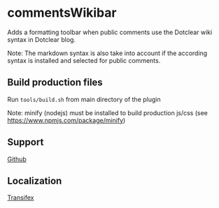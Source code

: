 # commentsWikibar

Adds a formatting toolbar when public comments use the Dotclear wiki syntax in Dotclear blog.

Note: The markdown syntax is also take into account if the according syntax is installed and selected for public comments.

## Build production files

Run `tools/build.sh` from main directory of the plugin

Note: minify (nodejs) must be installed to build production js/css (see https://www.npmjs.com/package/minify)

## Support

[Github](https://github.com/franck-paul/commentsWikibar)

## Localization

[Transifex](https://www.transifex.com/open-time/commentswikibar-dotclear-2-plugin/)
